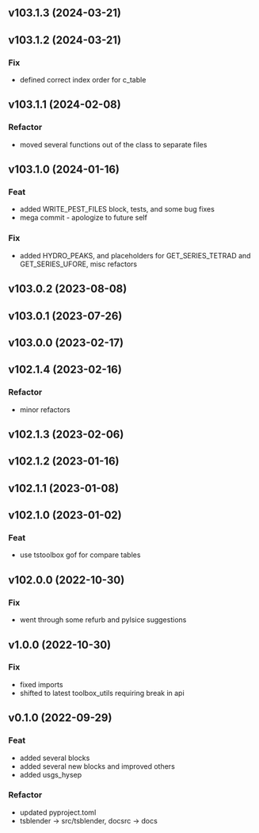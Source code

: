 ## v103.1.3 (2024-03-21)

## v103.1.2 (2024-03-21)

### Fix

- defined correct index order for c_table

## v103.1.1 (2024-02-08)

### Refactor

- moved several functions out of the class to separate files

## v103.1.0 (2024-01-16)

### Feat

- added WRITE_PEST_FILES block, tests, and some bug fixes
- mega commit - apologize to future self

### Fix

- added HYDRO_PEAKS, and placeholders for GET_SERIES_TETRAD and GET_SERIES_UFORE, misc refactors

## v103.0.2 (2023-08-08)

## v103.0.1 (2023-07-26)

## v103.0.0 (2023-02-17)

## v102.1.4 (2023-02-16)

### Refactor

- minor refactors

## v102.1.3 (2023-02-06)

## v102.1.2 (2023-01-16)

## v102.1.1 (2023-01-08)

## v102.1.0 (2023-01-02)

### Feat

- use tstoolbox gof for compare tables

## v102.0.0 (2022-10-30)

### Fix

- went through some refurb and pylsice suggestions

## v1.0.0 (2022-10-30)

### Fix

- fixed imports
- shifted to latest toolbox_utils requiring break in api

## v0.1.0 (2022-09-29)

### Feat

- added several blocks
- added several new blocks and improved others
- added usgs_hysep

### Refactor

- updated pyproject.toml
- tsblender -> src/tsblender, docsrc -> docs
